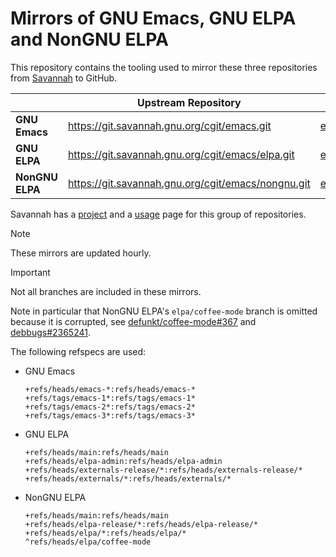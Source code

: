 # Mirrors of GNU Emacs, GNU ELPA and NonGNU ELPA

This repository contains the tooling used to mirror these three repositories
from [Savannah](https://savannah.gnu.org) to GitHub.

|                 | Upstream Repository                                | Mirror Repository                                                     |
| --------------- | -------------------------------------------------- | --------------------------------------------------------------------- |
| **GNU Emacs**   | https://git.savannah.gnu.org/cgit/emacs.git        | [emacsmirror/emacs](https://github.com/emacsmirror/emacs)             |
| **GNU ELPA**    | https://git.savannah.gnu.org/cgit/emacs/elpa.git   | [emacsmirror/gnu_elpa](https://github.com/emacsmirror/gnu_elpa)       |
| **NonGNU ELPA** | https://git.savannah.gnu.org/cgit/emacs/nongnu.git | [emacsmirror/nongnu_elpa](https://github.com/emacsmirror/nongnu_elpa) |

Savannah has a [project](https://savannah.gnu.org/projects/emacs/) and a
[usage](https://savannah.gnu.org/git/?group=emacs) page for this group of
repositories.

> [!NOTE]
> These mirrors are updated hourly.

> [!IMPORTANT]
> Not all branches are included in these mirrors.
>
> Note in particular that NonGNU ELPA's `elpa/coffee-mode`
> branch is omitted because it is corrupted,
> see [defunkt/coffee-mode#367](https://github.com/defunkt/coffee-mode/issues/367)
> and [debbugs#2365241](https://debbugs.gnu.org/cgi/bugreport.cgi?bug=bug%2365241).
>
> The following refspecs are used:

- GNU Emacs

  ```
  +refs/heads/emacs-*:refs/heads/emacs-*
  +refs/tags/emacs-1*:refs/tags/emacs-1*
  +refs/tags/emacs-2*:refs/tags/emacs-2*
  +refs/tags/emacs-3*:refs/tags/emacs-3*
  ```

- GNU ELPA

  ```
  +refs/heads/main:refs/heads/main
  +refs/heads/elpa-admin:refs/heads/elpa-admin
  +refs/heads/externals-release/*:refs/heads/externals-release/*
  +refs/heads/externals/*:refs/heads/externals/*
  ```

- NonGNU ELPA

  ```
  +refs/heads/main:refs/heads/main
  +refs/heads/elpa-release/*:refs/heads/elpa-release/*
  +refs/heads/elpa/*:refs/heads/elpa/*
  ^refs/heads/elpa/coffee-mode
  ```
